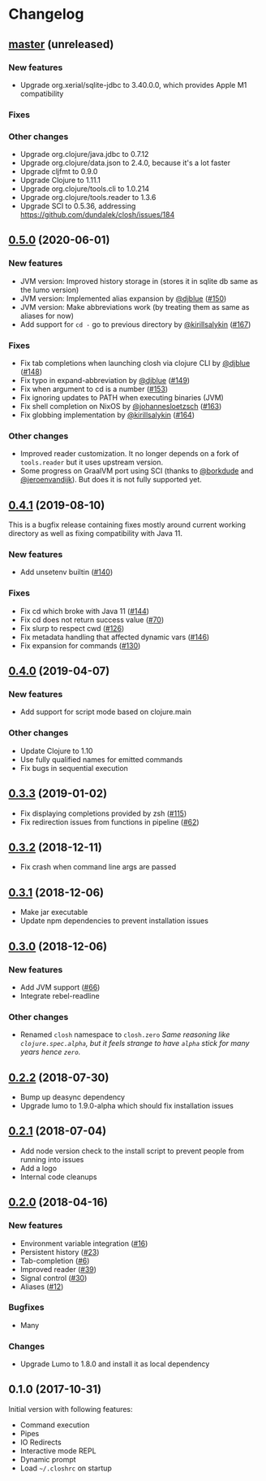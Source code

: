 # Changelog

## [master](https://github.com/dundalek/closh/compare/v0.5.0...master) (unreleased)

### New features

- Upgrade org.xerial/sqlite-jdbc to 3.40.0.0, which provides Apple M1 compatibility

### Fixes

### Other changes

- Upgrade org.clojure/java.jdbc to 0.7.12
- Upgrade org.clojure/data.json to 2.4.0, because it's a lot faster
- Upgrade cljfmt to 0.9.0
- Upgrade Clojure to 1.11.1
- Upgrade org.clojure/tools.cli to 1.0.214
- Upgrade org.clojure/tools.reader to 1.3.6
- Upgrade SCI to 0.5.36, addressing https://github.com/dundalek/closh/issues/184

## [0.5.0](https://github.com/dundalek/closh/compare/v0.4.1...v0.5.0) (2020-06-01)

### New features

- JVM version: Improved history storage in (stores it in sqlite db same as the lumo version)
- JVM version: Implemented alias expansion
  by [@djblue](https://github.com/djblue) ([#150](https://github.com/dundalek/closh/pull/150))
- JVM version: Make abbreviations work (by treating them as same as aliases for now)
- Add support for `cd -` go to previous directory
  by [@kirillsalykin](https://github.com/kirillsalykin) ([#167](https://github.com/dundalek/closh/pull/167))

### Fixes

- Fix tab completions when launching closh via clojure CLI by [@djblue](https://github.com/djblue) ([#148](https://github.com/dundalek/closh/pull/148))
- Fix typo in expand-abbreviation by [@djblue](https://github.com/djblue) ([#149](https://github.com/dundalek/closh/pull/149))
- Fix when argument to cd is a number ([#153](https://github.com/dundalek/closh/issues/153))
- Fix ignoring updates to PATH when executing binaries (JVM)
- Fix shell completion on NixOS by [@johannesloetzsch](https://github.com/johannesloetzsch) ([#163](https://github.com/dundalek/closh/pull/163))
- Fix globbing implementation by [@kirillsalykin](https://github.com/kirillsalykin) ([#164](https://github.com/dundalek/closh/pull/164))

### Other changes

- Improved reader customization. It no longer depends on a fork of `tools.reader` but it uses upstream version.
- Some progress on GraalVM port using SCI (thanks to [@borkdude](https://github.com/borkdude) and [@jeroenvandijk](https://github.com/jeroenvandijk)). But does it is not fully supported yet.

## [0.4.1](https://github.com/dundalek/closh/compare/v0.4.0...v0.4.1) (2019-08-10)

This is a bugfix release containing fixes mostly around current working directory as well as fixing compatibility with Java 11.

### New features

- Add unsetenv builtin ([#140](https://github.com/dundalek/closh/issues/140))

### Fixes

- Fix cd which broke with Java 11 ([#144](https://github.com/dundalek/closh/issues/144))
- Fix cd does not return success value ([#70](https://github.com/dundalek/closh/issues/70))
- Fix slurp to respect cwd ([#126](https://github.com/dundalek/closh/issues/126))
- Fix metadata handling that affected dynamic vars ([#146](https://github.com/dundalek/closh/issues/146))
- Fix expansion for commands ([#130](https://github.com/dundalek/closh/issues/130))

## [0.4.0](https://github.com/dundalek/closh/compare/v0.3.3...v0.4.0) (2019-04-07)

### New features

- Add support for script mode based on clojure.main

### Other changes

- Update Clojure to 1.10
- Use fully qualified names for emitted commands
- Fix bugs in sequential execution

## [0.3.3](https://github.com/dundalek/closh/compare/v0.3.2...v0.3.3) (2019-01-02)

- Fix displaying completions provided by zsh ([#115](https://github.com/dundalek/closh/issues/115))
- Fix redirection issues from functions in pipeline ([#62](https://github.com/dundalek/closh/issues/62))

## [0.3.2](https://github.com/dundalek/closh/compare/v0.3.1...v0.3.2) (2018-12-11)

- Fix crash when command line args are passed

## [0.3.1](https://github.com/dundalek/closh/compare/v0.3.0...v0.3.1) (2018-12-06)

- Make jar executable
- Update npm dependencies to prevent installation issues

## [0.3.0](https://github.com/dundalek/closh/compare/v0.2.2...v0.3.0) (2018-12-06)

### New features

- Add JVM support ([#66](https://github.com/dundalek/closh/issues/66))
- Integrate rebel-readline

### Other changes

- Renamed `closh` namespace to `closh.zero`
  *Same reasoning like `clojure.spec.alpha`, but it feels strange to have `alpha` stick for many years hence `zero`.*

## [0.2.2](https://github.com/dundalek/closh/compare/v0.2.1...v0.2.2) (2018-07-30)

- Bump up deasync dependency
- Upgrade lumo to 1.9.0-alpha which should fix installation issues

## [0.2.1](https://github.com/dundalek/closh/compare/v0.2.0...v0.2.1) (2018-07-04)

- Add node version check to the install script to prevent people from running into issues
- Add a logo
- Internal code cleanups

## [0.2.0](https://github.com/dundalek/closh/compare/v0.1.0...v0.2.0) (2018-04-16)

### New features

- Environment variable integration ([#16](https://github.com/dundalek/closh/issues/16))
- Persistent history ([#23](https://github.com/dundalek/closh/pull/23))
- Tab-completion ([#6](https://github.com/dundalek/closh/issues/6))
- Improved reader ([#39](https://github.com/dundalek/closh/issues/39))
- Signal control ([#30](https://github.com/dundalek/closh/issues/30))
- Aliases ([#12](https://github.com/dundalek/closh/issues/12))

### Bugfixes

- Many

### Changes

- Upgrade Lumo to 1.8.0 and install it as local dependency

## 0.1.0 (2017-10-31)

Initial version with following features:

- Command execution
- Pipes
- IO Redirects
- Interactive mode REPL
- Dynamic prompt
- Load `~/.closhrc` on startup

